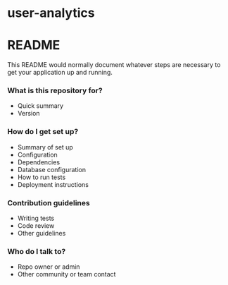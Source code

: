 # user-analytics

# README #

This README would normally document whatever steps are necessary to get your application up and running.

### What is this repository for? ###

* Quick summary
* Version


### How do I get set up? ###

* Summary of set up
* Configuration
* Dependencies
* Database configuration
* How to run tests
* Deployment instructions

### Contribution guidelines ###

* Writing tests
* Code review
* Other guidelines

### Who do I talk to? ###

* Repo owner or admin
* Other community or team contact
